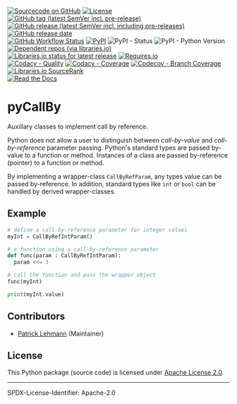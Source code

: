 [![Sourcecode on GitHub](https://img.shields.io/badge/Paebbels-pyCallBy-323131.svg?logo=github&longCache=true)](https://github.com/Paebbels/pyCallBy)
[![License](https://img.shields.io/badge/code%20license-Apache%20License%2C%202.0-lightgrey?logo=GitHub)](LICENSE.md)
[![GitHub tag (latest SemVer incl. pre-release)](https://img.shields.io/github/v/tag/Paebbels/pyCallBy?logo=GitHub&include_prereleases)](https://github.com/Paebbels/pyCallBy/tags)
[![GitHub release (latest SemVer incl. including pre-releases)](https://img.shields.io/github/v/release/Paebbels/pyCallBy?logo=GitHub&include_prereleases)](https://github.com/Paebbels/pyCallBy/releases/latest)
[![GitHub release date](https://img.shields.io/github/release-date/Paebbels/pyCallBy?logo=GitHub&)](https://github.com/Paebbels/pyCallBy/releases)  
[![GitHub Workflow Status](https://img.shields.io/github/workflow/status/Paebbels/pyCallBy/Test,%20Coverage%20and%20Release?label=Workflow&logo=GitHub)](https://github.com/Paebbels/pyCallBy/actions?query=workflow%3A%22Test%2C+Coverage+and+Release%22)
[![PyPI](https://img.shields.io/pypi/v/pyCallBy?logo=PyPI)](https://pypi.org/project/pyCallBy/)
![PyPI - Status](https://img.shields.io/pypi/status/pyCallBy?logo=PyPI)
![PyPI - Python Version](https://img.shields.io/pypi/pyversions/pyCallBy?logo=PyPI)
[![Dependent repos (via libraries.io)](https://img.shields.io/librariesio/dependent-repos/pypi/pyCallBy)](https://github.com/Paebbels/pyCallBy/network/dependents)  
[![Libraries.io status for latest release](https://img.shields.io/librariesio/release/pypi/pyCallBy)](https://libraries.io/github/Paebbels/pyCallBy)
[![Requires.io](https://img.shields.io/requires/github/Paebbels/pyCallBy)](https://requires.io/github/Paebbels/pyCallBy/requirements/?branch=master)  
[![Codacy - Quality](https://img.shields.io/codacy/grade/a738753f1b94494b9fa133584e70889c?logo=Codacy)](https://www.codacy.com/manual/Paebbels/pyCallBy)
[![Codacy - Coverage](https://img.shields.io/codacy/coverage/a738753f1b94494b9fa133584e70889c?logo=Codacy)](https://www.codacy.com/manual/Paebbels/pyCallBy)
[![Codecov - Branch Coverage](https://img.shields.io/codecov/c/github/Paebbels/pyCallBy?logo=Codecov)](https://codecov.io/gh/Paebbels/pyCallBy)
[![Libraries.io SourceRank](https://img.shields.io/librariesio/sourcerank/pypi/pyCallBy)](https://libraries.io/github/Paebbels/pyCallBy/sourcerank)  
[![Read the Docs](https://img.shields.io/readthedocs/pycallby)](https://pyCallBy.readthedocs.io/en/latest/) 

# pyCallBy

Auxillary classes to implement call by reference.

Python does not allow a user to distinguish between *call-by-value* and *call-by-reference*
parameter passing. Python's standard types are passed by-value to a function or
method. Instances of a class are passed by-reference (pointer) to a function or
method.

By implementing a wrapper-class `CallByRefParam`, any types value can be
passed by-reference. In addition, standard types like `int` or `bool`
can be handled by derived wrapper-classes.


## Example

```Python
# define a call-by-reference parameter for integer values
myInt = CallByRefIntParam()

# a function using a call-by-reference parameter
def func(param : CallByRefIntParam):
  param <<= 3

# call the function and pass the wrapper object
func(myInt)

print(myInt.value)
```


## Contributors

* [Patrick Lehmann](https://github.com/Paebbels) (Maintainer)


## License

This Python package (source code) is licensed under [Apache License 2.0](LICENSE.md).

<!-- The accompanying documentation is licensed under Creative Commons - Attribution-4.0 (CC-BY 4.0). -->


-------------------------

SPDX-License-Identifier: Apache-2.0
